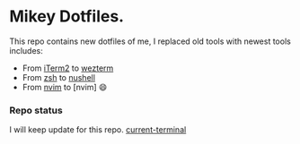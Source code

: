 # Mikey Dotfiles.
This repo contains new dotfiles of me, I replaced old tools with newest tools includes:
- From [iTerm2]() to [wezterm]()
- From [zsh]() to [nushell]()
- From [nvim]() to [nvim] :smile:

### Repo status
I will keep update for this repo.
[current-terminal](./assets/new-wezterm.png)
